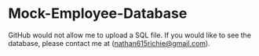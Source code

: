 # Mock-Employee-Database
GitHub would not allow me to upload a SQL file. If you would like to see the database, please contact me at (nathan615richie@gmail.com).
